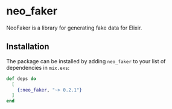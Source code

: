 # neo_faker

NeoFaker is a library for generating fake data for Elixir.

## Installation

The package can be installed by adding `neo_faker` to your list of dependencies in `mix.exs`:

```elixir
def deps do
  [
    {:neo_faker, "~> 0.2.1"}
  ]
end
```
